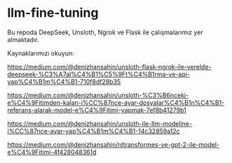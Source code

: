 # llm-fine-tuning
Bu repoda DeepSeek, Unsloth, Ngrok ve Flask ile çalışmalarımız yer almaktadır.

Kaynaklarımızı okuyun:

https://medium.com/@denizhansahin/unsloth-flask-ngrok-ile-yerelde-deepseek-%C3%A7al%C4%B1%C5%9Ft%C4%B1rma-ve-api-yap%C4%B1m%C4%B1-710f8df28b35

https://medium.com/@denizhansahin/unsloth-%C3%B6nceki-e%C4%9Fitimden-kalan-i%CC%87nce-ayar-dosyalar%C4%B1n%C4%B1-referans-alarak-model-e%C4%9Fitimi-yapmak-7ef8b41279b1

https://medium.com/@denizhansahin/unsloth-ile-llm-modeline-i%CC%87nce-ayar-yap%C4%B1m%C4%B1-14c32859a12c

https://medium.com/@denizhansahin/nltransformes-ve-gpt-2-ile-model-e%C4%9Fitimi-4f428048361d

